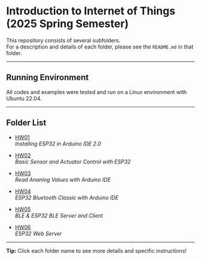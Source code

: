 # Introduction to Internet of Things (2025 Spring Semester)

This repository consists of several subfolders.  
For a description and details of each folder, please see the `README.md` in that folder.

---

## Running Environment

All codes and examples were tested and run on a Linux environment with Ubuntu 22.04.

---

## Folder List

- [HW01](./HW01/README.md)  
  _Installing ESP32 in Arduino IDE 2.0_

- [HW02](./HW02/README.md)  
  _Basic Sensor and Actuator Control with ESP32_

- [HW03](./HW03/README.md)  
  _Read Ananlog Values with Arduino IDE_

- [HW04](./HW04/README.md)  
  _ESP32 Bluetooth Classic with Arduino IDE_

- [HW05](./HW05/README.md)  
  _BLE & ESP32 BLE Server and Client_

- [HW06](./HW06/README.md)  
  _ESP32 Web Server_

---

**Tip:** Click each folder name to see more details and specific instructions!
